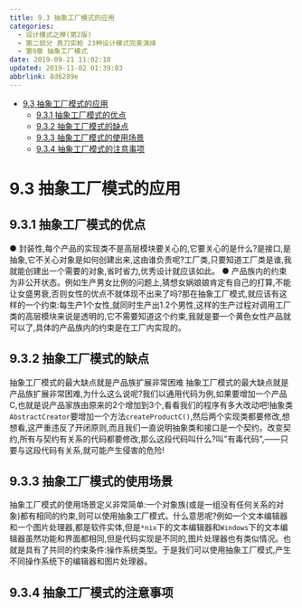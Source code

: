 ```yaml
---
title: 9.3 抽象工厂模式的应用
categories: 
  - 设计模式之禅(第2版)
  - 第二部分 真刀实枪 23种设计模式完美演绎
  - 第9章 抽象工厂模式
date: 2019-09-21 11:02:10
updated: 2019-11-02 01:39:03
abbrlink: 8d6289e
---
```

- [9.3 抽象工厂模式的应用](/ReadingNotes/8d6289e/#9-3-抽象工厂模式的应用)
    - [9.3.1 抽象工厂模式的优点](/ReadingNotes/8d6289e/#9-3-1-抽象工厂模式的优点)
    - [9.3.2 抽象工厂模式的缺点](/ReadingNotes/8d6289e/#9-3-2-抽象工厂模式的缺点)
    - [9.3.3 抽象工厂模式的使用场景](/ReadingNotes/8d6289e/#9-3-3-抽象工厂模式的使用场景)
    - [9.3.4 抽象工厂模式的注意事项](/ReadingNotes/8d6289e/#9-3-4-抽象工厂模式的注意事项)

<!--more-->
<script src="https://cdn.bootcss.com/jquery/3.4.0/jquery.slim.min.js"></script>
<script>$(document).ready(function () {$(".post-body > ul:nth-child(1)").hide();});</script>

<!--end-->
# 9.3 抽象工厂模式的应用 #
## 9.3.1 抽象工厂模式的优点 ##
● 封装性,每个产品的实现类不是高层模块要关心的,它要关心的是什么?是接口,是抽象,它不关心对象是如何创建出来,这由谁负责呢?工厂类,只要知道工厂类是谁,我就能创建出一个需要的对象,省时省力,优秀设计就应该如此。
● 产品族内的约束为非公开状态。例如生产男女比例的问题上,猜想女娲娘娘肯定有自己的打算,不能让女盛男衰,否则女性的优点不就体现不出来了吗?那在抽象工厂模式,就应该有这样的一个约束:每生产1个女性,就同时生产出1.2个男性,这样的生产过程对调用工厂类的高层模块来说是透明的,它不需要知道这个约束,我就是要一个黄色女性产品就可以了,具体的产品族内的约束是在工厂内实现的。
## 9.3.2 抽象工厂模式的缺点 ##
抽象工厂模式的最大缺点就是产品族扩展非常困难
抽象工厂模式的最大缺点就是产品族扩展非常困难,为什么这么说呢?我们以通用代码为例,如果要增加一个产品C,也就是说产品家族由原来的2个增加到3个,看看我们的程序有多大改动吧!抽象类`AbstractCreator`要增加一个方法`createProductC()`,然后两个实现类都要修改,想想看,这严重违反了开闭原则,而且我们一直说明抽象类和接口是一个契约。改变契约,所有与契约有关系的代码都要修改,那么这段代码叫什么?叫"有毒代码",——只要与这段代码有关系,就可能产生侵害的危险!
## 9.3.3 抽象工厂模式的使用场景 ##
抽象工厂模式的使用场景定义非常简单:一个对象族(或是一组没有任何关系的对象)都有相同的约束,则可以使用抽象工厂模式。什么意思呢?例如一个文本编辑器和一个图片处理器,都是软件实体,但是`*nix`下的文本编辑器和`Windows`下的文本编辑器虽然功能和界面都相同,但是代码实现是不同的,图片处理器也有类似情况。也就是具有了共同的约束条件:操作系统类型。于是我们可以使用抽象工厂模式,产生不同操作系统下的编辑器和图片处理器。
## 9.3.4 抽象工厂模式的注意事项 ##



